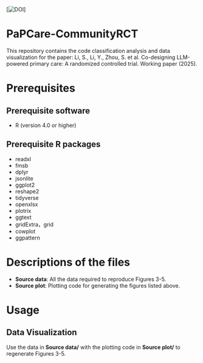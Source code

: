 [![DOI](https://zenodo.org/badge/DOI/10.5281/zenodo.17330614.svg)]

# PaPCare-CommunityRCT
This repository contains the code classification analysis and data visualization for the paper: Li, S., Li, Y., Zhou, S. et al. Co-designing LLM-powered primary care: A randomized controlled trial. Working paper (2025). 

# Prerequisites
## Prerequisite software 
* R (version 4.0 or higher)
## Prerequisite R packages
* readxl
* fmsb
* dplyr
* jsonlite
* ggplot2
* reshape2
* tidyverse
* openxlsx
* plotrix
* ggtext
* gridExtra，grid
* cowplot
* ggpattern


# Descriptions of the files
* **Source data**: All the data required to reproduce Figures 3-5. 
* **Source plot**: Plotting code for generating the figures listed above. 

# Usage
## Data Visualization
Use the data in **Source data/** with the plotting code in **Source plot/** to regenerate Figures 3-5.
